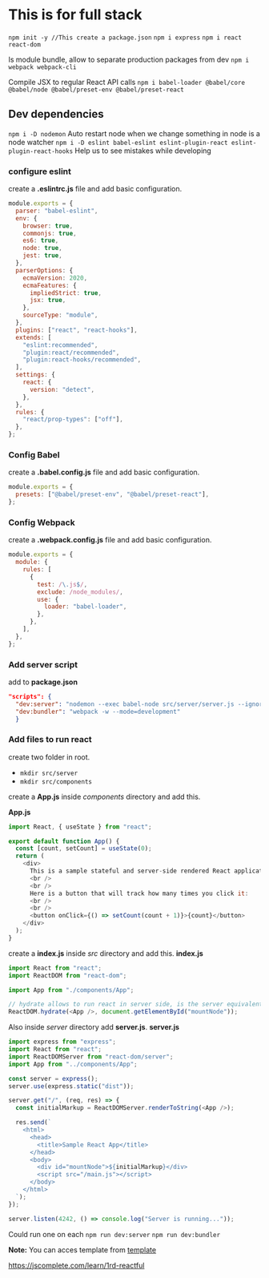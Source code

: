 # This is for full stack

`npm init -y //This create a package.json`
`npm i express`
`npm i react react-dom`

Is module bundle, allow to separate production packages from dev
`npm i webpack webpack-cli`

Compile JSX to regular React API calls
`npm i babel-loader @babel/core @babel/node @babel/preset-env @babel/preset-react`

## Dev dependencies

`npm i -D nodemon`
Auto restart node when we change something in node is a node watcher
`npm i -D eslint babel-eslint eslint-plugin-react eslint-plugin-react-hooks`
Help us to see mistakes while developing

### configure eslint

create a **.eslintrc.js** file and add basic configuration.

```js
module.exports = {
  parser: "babel-eslint",
  env: {
    browser: true,
    commonjs: true,
    es6: true,
    node: true,
    jest: true,
  },
  parserOptions: {
    ecmaVersion: 2020,
    ecmaFeatures: {
      impliedStrict: true,
      jsx: true,
    },
    sourceType: "module",
  },
  plugins: ["react", "react-hooks"],
  extends: [
    "eslint:recommended",
    "plugin:react/recommended",
    "plugin:react-hooks/recommended",
  ],
  settings: {
    react: {
      version: "detect",
    },
  },
  rules: {
    "react/prop-types": ["off"],
  },
};
```

### Config Babel

create a **.babel.config.js** file and add basic configuration.

```js
module.exports = {
  presets: ["@babel/preset-env", "@babel/preset-react"],
};
```

### Config Webpack

create a **.webpack.config.js** file and add basic configuration.

```js
module.exports = {
  module: {
    rules: [
      {
        test: /\.js$/,
        exclude: /node_modules/,
        use: {
          loader: "babel-loader",
        },
      },
    ],
  },
};
```

### Add server script

add to **package.json**

```json
"scripts": {
  "dev:server": "nodemon --exec babel-node src/server/server.js --ignore dist/",
  "dev:bundler": "webpack -w --mode=development"
  }
```

### Add files to run react

create two folder in root.

* `mkdir src/server`
* `mkdir src/components`

create a **App.js** inside *components* directory and add this.

**App.js**

```js
import React, { useState } from "react";

export default function App() {
  const [count, setCount] = useState(0);
  return (
    <div>
      This is a sample stateful and server-side rendered React application.
      <br />
      <br />
      Here is a button that will track how many times you click it:
      <br />
      <br />
      <button onClick={() => setCount(count + 1)}>{count}</button>
    </div>
  );
}
```

create a **index.js** inside *src* directory and add this.
**index.js**

```js
import React from "react";
import ReactDOM from "react-dom";

import App from "./components/App";

// hydrate allows to run react in server side, is the server equivalent to render
ReactDOM.hydrate(<App />, document.getElementById("mountNode"));
```

Also inside *server* directory add **server.js**.
**server.js**

```js
import express from "express";
import React from "react";
import ReactDOMServer from "react-dom/server";
import App from "../components/App";

const server = express();
server.use(express.static("dist"));

server.get("/", (req, res) => {
  const initialMarkup = ReactDOMServer.renderToString(<App />);

  res.send(`
    <html>
      <head>
        <title>Sample React App</title>
      </head>
      <body>
        <div id="mountNode">${initialMarkup}</div>
        <script src="/main.js"></script>
      </body>
    </html>
  `);
});

server.listen(4242, () => console.log("Server is running..."));
```

Could run one on each
`npm run dev:server`
`npm run dev:bundler`

**Note:** You can acces template from [template](https://github.com/jscomplete/rgs-template/tree/master/src "React Manually Template")

https://jscomplete.com/learn/1rd-reactful